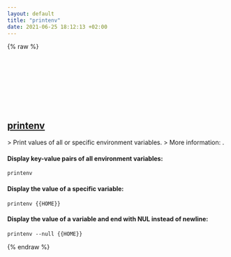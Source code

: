 ```yaml
---
layout: default
title: "printenv"
date: 2021-06-25 18:12:13 +02:00
---
```

{% raw %}
<h2 id="printenv">
  <a href="/en/common/printenv.html">printenv</a> <a href="#printenv"><svg class="icon">
    <use href="/assets/images/unicode_sprite.svg#link" />
  </svg></a>
</h2>
> Print values of all or specific environment variables.
> More information: <https://www.gnu.org/software/coreutils/printenv>.

#### Display key-value pairs of all environment variables:
```shell
printenv
```
#### Display the value of a specific variable:
```shell
printenv {{HOME}}
```
#### Display the value of a variable and end with NUL instead of newline:
```shell
printenv --null {{HOME}}
```
{% endraw %}